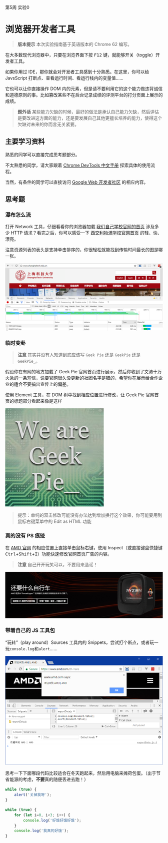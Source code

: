 第5周 实验0

浏览器开发者工具
==============

> **版本提示** 本次实验指南基于英语版本的 Chrome 62 编写。

在大多数现代浏览器中，只要在浏览界面下按 <kbd>F12</kbd> 键，就能够开关（toggle）开发者工具。

如果你用过 IDE，那你就会对开发者工具感到十分熟悉。在这里，你可以给 JavsScript 打断点、查看运行时间、看运行栈内的变量值……

它也可以让你直接操作 DOM 内的元素，但是请不要利用它的这个能力做违背诚信和道德原则的事。比如篡改某些不在后台记录成绩的评测平台的打分页面上展示的成绩。

> **题外话** 某些能力欠缺的时候，最好的做法是承认自己能力欠缺，然后评估是要改进这方面的能力，还是要发展自己其他更擅长培养的能力，使得这个欠缺对未来的你而言无关紧要。

主要学习资料
-----------

熟悉的同学可以直接完成思考题部分。

不太熟悉的同学，请大家跟着 [Chrome DevTools 中文手册](https://leeon.gitbooks.io/devtools/content/learn_basic/overview.html) 探索具体的使用流程。

当然，有条件的同学可以直接访问 [Google Web 开发者社区](https://developers.google.com/web/tools/chrome-devtools/?hl=zh-cn) 的相应内容。

思考题
------

### 瀑布怎么流
打开 Network 工具，仔细看看你的浏览器加载 [我们自己学校官网的首页](http://www.shanghaitech.edu.cn) 涉及多少 HTTP 请求？看完之后，你可以感受一下 [西交利物浦学校官网首页](http://www.xjtlu.edu.cn/zh/) 的轻、快、漂亮。

注意资源列表的表头是支持单击排序的，你很轻松就能找到传输时间最长的图是哪一张。

![瀑布流](labGuideFigs/waterfall.png)

### 临时变卦
> **注意** 其实并没有人知道到底应该写 `Geek Pie` 还是 `GeekPie` 还是 `GeekPie_`。

假设你在有网的地方加载了 Geek Pie 官网首页进行展示，然后你收到了文涛十万火急的一条短信，说要官网很久没更新的社团名字是错的，希望你在展示给合作企业的适合不要搞出宣传上的偏差。

使用 Element 工具，在 DOM 树中找到相应位置进行修改，让 Geek Pie 官网首页的标题部分看起来像是这样

![有没有下划线](labGuideFigs/manipulate_dom.png)

> 提示：单纯的双击修改可能没有办法达到增加换行这个效果，你可能要用到鼠标右键菜单中的 Edit as HTML 功能

### 真的没有 PS 痕迹
在 [AMD 官网](https://www.amd.com/zh-hans) 的相应位置上直接单击鼠标右键，使用 Inspect（或直接键盘快捷键 <kbd>Ctrl</kbd>+<kbd>Shift</kbd>+<kbd>I</kbd>）功能快速修改官网首页广告的内容。

> **注意** 自己开开玩笑可以，不要用来造谣！

![无PS痕迹](labGuideFigs/kidding.png)

### 带着自己的 JS 工具包
“玩转”（play around）Sources 工具内的 Snippets，尝试打个断点，或者玩一玩`console.log`和`alert`……

![自己的工具包](labGuideFigs/jsSnippets.png)

思考一下下面哪段代码比较适合在冬天跑起来，然后用电脑来摊荷包蛋。（出于节省能源的考虑，**不要**真的随便丢进去跑！）

```js
while (true) {
    alert('关掉我呀');
}
```

```js
while (true) {
    for (let i=0, i<3; i++) {
        console.log('好饿好饿好饿');
    }
    console.log('我真的好饿');
}
```
